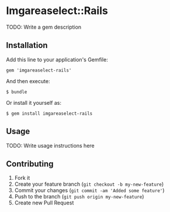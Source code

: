 # Imgareaselect::Rails

TODO: Write a gem description

## Installation

Add this line to your application's Gemfile:

    gem 'imgareaselect-rails'

And then execute:

    $ bundle

Or install it yourself as:

    $ gem install imgareaselect-rails

## Usage

TODO: Write usage instructions here

## Contributing

1. Fork it
2. Create your feature branch (`git checkout -b my-new-feature`)
3. Commit your changes (`git commit -am 'Added some feature'`)
4. Push to the branch (`git push origin my-new-feature`)
5. Create new Pull Request
